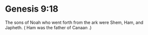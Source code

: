 # Genesis 9:18

The sons of Noah who went forth from the ark were Shem, Ham, and Japheth. ( Ham was the father of Canaan .)
